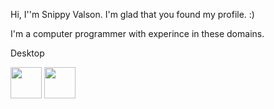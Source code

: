Hi, I''m Snippy Valson. I'm glad that you found my profile. :)

I'm a computer programmer with experince in these domains.

Desktop 

<img src="https://github.com/dotnet/brand/blob/master/logo/dotnet-logo.svg" width="50" height="50"/> <img src="https://github.com/dotnet/docs/blob/cb475ed45f881e9462e34764480d3b0ebce85e91/docs/images/hub/csharp.svg" width="50" height="50"/>
